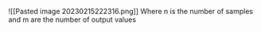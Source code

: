 ![[Pasted image 20230215222316.png]]
Where n is the number of samples and m are the number of output values